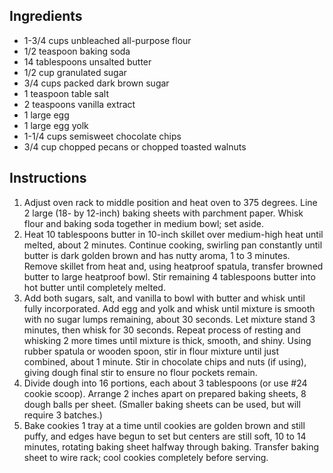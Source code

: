 ## Ingredients
* 1-3/4 cups unbleached all-purpose flour
* 1/2 teaspoon baking soda
* 14 tablespoons unsalted butter
* 1/2 cup granulated sugar
* 3/4 cups packed dark brown sugar
* 1 teaspoon table salt
* 2 teaspoons vanilla extract
* 1 large egg
* 1 large egg yolk
* 1-1/4 cups semisweet chocolate chips
* 3/4 cup chopped pecans or chopped toasted walnuts

## Instructions
1. Adjust oven rack to middle position and heat oven to 375 degrees. Line 2 large (18- by 12-inch) baking sheets with parchment paper. Whisk flour and baking soda together in medium bowl; set aside.
1. Heat 10 tablespoons butter in 10-inch skillet over medium-high heat until melted, about 2 minutes. Continue cooking, swirling pan constantly until butter is dark golden brown and has nutty aroma, 1 to 3 minutes. Remove skillet from heat and, using heatproof spatula, transfer browned butter to large heatproof bowl. Stir remaining 4 tablespoons butter into hot butter until completely melted.
1. Add both sugars, salt, and vanilla to bowl with butter and whisk until fully incorporated. Add egg and yolk and whisk until mixture is smooth with no sugar lumps remaining, about 30 seconds. Let mixture stand 3 minutes, then whisk for 30 seconds. Repeat process of resting and whisking 2 more times until mixture is thick, smooth, and shiny. Using rubber spatula or wooden spoon, stir in flour mixture until just combined, about 1 minute. Stir in chocolate chips and nuts (if using), giving dough final stir to ensure no flour pockets remain.
1. Divide dough into 16 portions, each about 3 tablespoons (or use #24 cookie scoop). Arrange 2 inches apart on prepared baking sheets, 8 dough balls per sheet. (Smaller baking sheets can be used, but will require 3 batches.)
1. Bake cookies 1 tray at a time until cookies are golden brown and still puffy, and edges have begun to set but centers are still soft, 10 to 14 minutes, rotating baking sheet halfway through baking. Transfer baking sheet to wire rack; cool cookies completely before serving.
